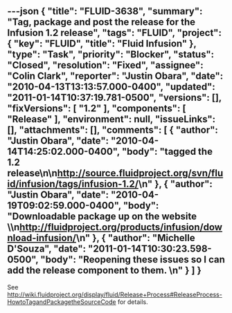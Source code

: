 ---json
{
  "title": "FLUID-3638",
  "summary": "Tag, package and post the release for the Infusion 1.2 release",
  "tags": "FLUID",
  "project": {
    "key": "FLUID",
    "title": "Fluid Infusion"
  },
  "type": "Task",
  "priority": "Blocker",
  "status": "Closed",
  "resolution": "Fixed",
  "assignee": "Colin Clark",
  "reporter": "Justin Obara",
  "date": "2010-04-13T13:13:57.000-0400",
  "updated": "2011-01-14T10:37:19.781-0500",
  "versions": [],
  "fixVersions": [
    "1.2"
  ],
  "components": [
    "Release"
  ],
  "environment": null,
  "issueLinks": [],
  "attachments": [],
  "comments": [
    {
      "author": "Justin Obara",
      "date": "2010-04-14T14:25:02.000-0400",
      "body": "tagged the 1.2 release\n\n<http://source.fluidproject.org/svn/fluid/infusion/tags/infusion-1.2/>\n"
    },
    {
      "author": "Justin Obara",
      "date": "2010-04-19T09:02:59.000-0400",
      "body": "Downloadable package up on the website \\\n<http://fluidproject.org/products/infusion/download-infusion/>\n"
    },
    {
      "author": "Michelle D'Souza",
      "date": "2011-01-14T10:30:23.598-0500",
      "body": "Reopening these issues so I can add the release component to them.&#x20;\n"
    }
  ]
}
---
See <http://wiki.fluidproject.org/display/fluid/Release+Process#ReleaseProcess-HowtoTagandPackagetheSourceCode> for details.

        